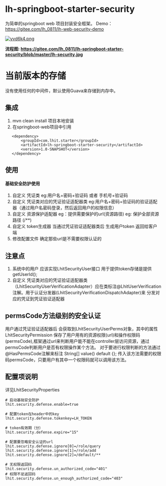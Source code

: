 # lh-springboot-starter-security
为简单的springboot web 项目封装安全框架。
Demo：https://gitee.com/lh_0811/lh-web-security-demo

[![yvd6k4.png](https://s3.ax1x.com/2021/02/25/yvd6k4.png)](https://imgtu.com/i/yvd6k4)

**流程图: https://gitee.com/lh_0811/lh-springboot-starter-security/blob/master/lh-security.jpg**

# 当前版本的存储 
没有使用任何的中间件，默认使用Guava来存储到内存中。 

## 集成
1. mvn clean install 项目本地安装
2. 在springboot-web项目中引用
```
   <dependency>
       <groupId>com.lhit.starter</groupId>
       <artifactId>lh-springboot-starter-security</artifactId>
       <version>1.0-SNAPSHOT</version>
   </dependency>
```
## 使用
#### 基础安全防护使用
1. 自定义 凭证类 eg:用户名+密码+验证码 或者 手机号+验证码
2. 自定义 凭证类对应的凭证验证适配器类 eg:用户名+密码+验证码的验证适配器（通过用户名密码登录，然后返回用户的权限信息）
3. 自定义 资源保护适配器 eg：提供需要保护的url(资源路径) eg: 保护全部资源路径 (/**)
4. 自定义 token生成器 当通过凭证验证适配器类后 生成用户token 返回给客户端
5. 修改配置文件 确定那些url是不需要权限认证的

## 注意点
1. 系统中的用户 应该实现LhitSecurityUser接口 用于提供token存储是提供getUserId();
2. 自定义 凭证类对应的凭证验证适配器类 （LhitSecurityUserVerificationAdapter<T extends LhitSecurityUserVerification>）应在类标注@LhitUserVerification注解。用于认证分发器(LhitSecurityVerificationDispatchAdapter)来 分发对应的凭证到凭证验证适配器
 
## permsCode方法级别的安全认证
用户通过凭证验证适配器后 会获取到LhitSecurityUserPerms对象，其中的属性LhitSecurityPermission 保存了用户用有的资源权限(url)和操作权限码(permsCode),框架通过url来判断用户能不能在controller层访问资源，通过permsCode判断用户是否有权限操作某个方法。
对于要进行权限判断的方法通过@HasPermsCode注解来标注 String[] value() default {}; 传入该方法需要的权限码permsCode，只要用户有其中一个权限码就可以调用该方法。

## 配置项说明

详见LhitSecurityProperties

```
# 启动基础安全防护
lhit.security.defense.enable=true

# 配置token在header中的key
lhit.security.defense.tokenkey=LH_TOKEN

# token有效期（分）
lhit.security.defense.expire="15"

# 配置要忽略安全认证的url
lhit.security.defense.ignore[0]=/role/query
lhit.security.defense.ignore[1]=/role/add
lhit.security.defense.ignore[2]=/default/**

# 无权限返回码
lhit.security.defense.un_authorized_code="401"
# 权限不足返回码
lhit.security.defense.un_enough_authorized_code="403"

```
